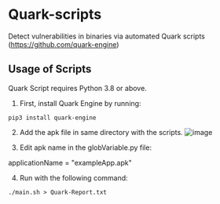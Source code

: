 # Quark-scripts
Detect vulnerabilities in binaries via automated Quark scripts
(https://github.com/quark-engine)

## Usage of Scripts
Quark Script requires Python 3.8 or above.
1.	First, install Quark Engine by running:
```
pip3 install quark-engine
```
2. Add the apk file in same directory with the scripts. 
![image](https://user-images.githubusercontent.com/15799224/221565551-5a80b361-4b54-452f-abcd-8cf1c631989a.png)

3.	Edit apk name in the globVariable.py file:

applicationName = "exampleApp.apk"

4.	Run with the following command:
```
./main.sh > Quark-Report.txt
```

